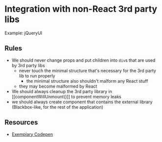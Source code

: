 # Integration with non-React 3rd party libs

Example: jQueryUI

## Rules

- We should never change props and put children into `div`s that are used by 3rd party libs
  - never touch the minimal structure that's necessary for the 3rd party lib to run properly
    - the minimal structure also shouldn't malform any React stuff
  - they may become malformed by React
- We should always cleanup the 3rd party library in [[componentWillUnmount()]] to prevent memory leaks
- we should always create component that contains the external library (Blackbox-like, for the rest of the application)

## Resources

- [Exemplary Codepen](https://codesandbox.io/s/progressbarjui-ottpu?file=/src/index.js)
